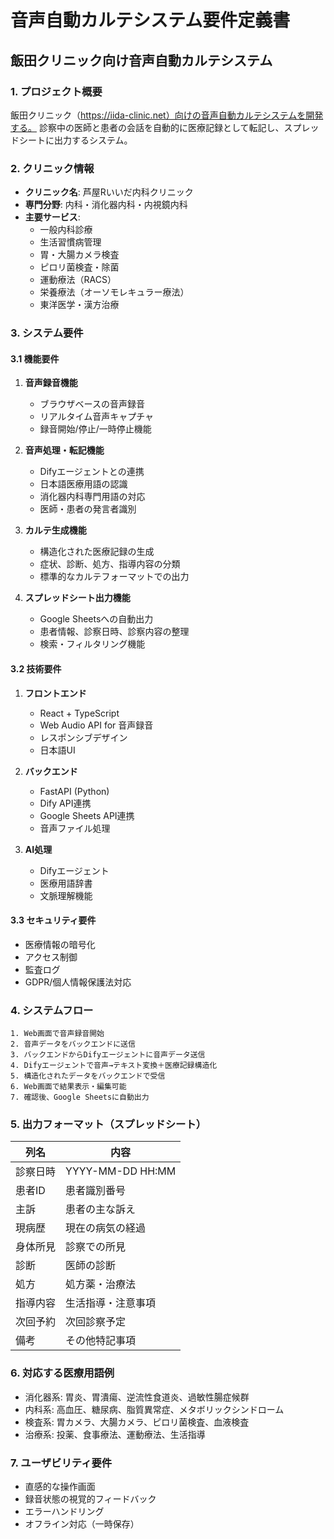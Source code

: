 # 音声自動カルテシステム要件定義書
## 飯田クリニック向け音声自動カルテシステム

### 1. プロジェクト概要
飯田クリニック（https://iida-clinic.net）向けの音声自動カルテシステムを開発する。
診察中の医師と患者の会話を自動的に医療記録として転記し、スプレッドシートに出力するシステム。

### 2. クリニック情報
- **クリニック名**: 芦屋Rいいだ内科クリニック
- **専門分野**: 内科・消化器内科・内視鏡内科
- **主要サービス**: 
  - 一般内科診療
  - 生活習慣病管理
  - 胃・大腸カメラ検査
  - ピロリ菌検査・除菌
  - 運動療法（RACS）
  - 栄養療法（オーソモレキュラー療法）
  - 東洋医学・漢方治療

### 3. システム要件

#### 3.1 機能要件
1. **音声録音機能**
   - ブラウザベースの音声録音
   - リアルタイム音声キャプチャ
   - 録音開始/停止/一時停止機能

2. **音声処理・転記機能**
   - Difyエージェントとの連携
   - 日本語医療用語の認識
   - 消化器内科専門用語の対応
   - 医師・患者の発言者識別

3. **カルテ生成機能**
   - 構造化された医療記録の生成
   - 症状、診断、処方、指導内容の分類
   - 標準的なカルテフォーマットでの出力

4. **スプレッドシート出力機能**
   - Google Sheetsへの自動出力
   - 患者情報、診察日時、診察内容の整理
   - 検索・フィルタリング機能

#### 3.2 技術要件
1. **フロントエンド**
   - React + TypeScript
   - Web Audio API for 音声録音
   - レスポンシブデザイン
   - 日本語UI

2. **バックエンド**
   - FastAPI (Python)
   - Dify API連携
   - Google Sheets API連携
   - 音声ファイル処理

3. **AI処理**
   - Difyエージェント
   - 医療用語辞書
   - 文脈理解機能

#### 3.3 セキュリティ要件
- 医療情報の暗号化
- アクセス制御
- 監査ログ
- GDPR/個人情報保護法対応

### 4. システムフロー
```
1. Web画面で音声録音開始
2. 音声データをバックエンドに送信
3. バックエンドからDifyエージェントに音声データ送信
4. Difyエージェントで音声→テキスト変換＋医療記録構造化
5. 構造化されたデータをバックエンドで受信
6. Web画面で結果表示・編集可能
7. 確認後、Google Sheetsに自動出力
```

### 5. 出力フォーマット（スプレッドシート）
| 列名 | 内容 |
|------|------|
| 診察日時 | YYYY-MM-DD HH:MM |
| 患者ID | 患者識別番号 |
| 主訴 | 患者の主な訴え |
| 現病歴 | 現在の病気の経過 |
| 身体所見 | 診察での所見 |
| 診断 | 医師の診断 |
| 処方 | 処方薬・治療法 |
| 指導内容 | 生活指導・注意事項 |
| 次回予約 | 次回診察予定 |
| 備考 | その他特記事項 |

### 6. 対応する医療用語例
- 消化器系: 胃炎、胃潰瘍、逆流性食道炎、過敏性腸症候群
- 内科系: 高血圧、糖尿病、脂質異常症、メタボリックシンドローム
- 検査系: 胃カメラ、大腸カメラ、ピロリ菌検査、血液検査
- 治療系: 投薬、食事療法、運動療法、生活指導

### 7. ユーザビリティ要件
- 直感的な操作画面
- 録音状態の視覚的フィードバック
- エラーハンドリング
- オフライン対応（一時保存）
